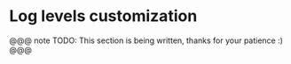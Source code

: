 # Log levels customization

@@@ note
TODO: This section is being written, thanks for your patience :)
@@@